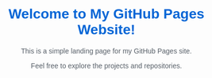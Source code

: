 <!DOCTYPE html>
<html lang="en">
<head>
    <meta charset="UTF-8">
    <meta name="viewport" content="width=device-width, initial-scale=1.0">
    <title>Your GitHub Username</title>
    <style>
        body {
            font-family: Arial, sans-serif;
            text-align: center;
            margin: 50px;
        }
        h1 {
            color: #0366d6;
        }
        p {
            color: #586069;
        }
    </style>
</head>
<body>
    <h1>Welcome to My GitHub Pages Website!</h1>
    <p>This is a simple landing page for my GitHub Pages site.</p>
    <p>Feel free to explore the projects and repositories.</p>
    <!-- Add more sections, links, or information as needed -->
</body>
</html>
